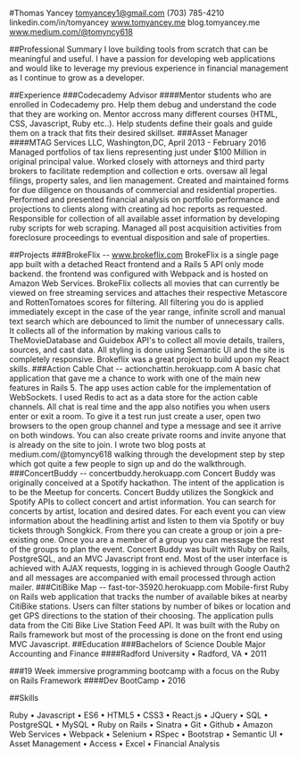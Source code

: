 #Thomas Yancey
tomyancey1@gmail.com
(703) 785-4210
linkedin.com/in/tomyancey
www.tomyancey.me
blog.tomyancey.me
www.medium.com/@tomyncy618

##Professional Summary
I love building tools from scratch that can be meaningful and useful. I have a passion for developing web applications and would like to leverage my previous experience in financial management as I continue to grow as a developer.

##Experience
###Codecademy Advisor
####Mentor students who are enrolled in Codecademy pro. Help them debug and understand the code that they are working on. Mentor accross many different courses (HTML, CSS, Javascript, Ruby etc..). Help students define their goals and guide them on a track that fits their desired skillset. 
###Asset Manager
####MTAG Services LLC, Washington,DC, April 2013 - February 2016
Managed portfolios of tax liens representing just under $100 Million in original principal value. Worked closely with attorneys and third party brokers to facilitate redemption and collection e orts. oversaw all legal filings, property sales, and lien management. Created and maintained forms for due diligence on thousands of commercial and residential properties. Performed and presented financial analysis on portfolio performance and projections to clients along with creating ad hoc reports as requested. Responsible for collection of all available asset information by developing ruby scripts for web scraping. Managed all post acquisition activities from foreclosure proceedings to eventual disposition and sale of properties.

##Projects
###BrokeFlix -- www.brokeflix.com
BrokeFlix is a single page app built with a detached React frontend and a Rails 5 API only mode backend. the frontend was configured with Webpack and is hosted on Amazon Web Services. BrokeFlix collects all movies that can currently be viewed on free streaming services and attaches their respective Metascore and RottenTomatoes scores for filtering. All filtering you do is applied immediately except in the case of the year range, infinite scroll and manual text search which are debounced to limit the number of unnecessary calls. It collects all of the information by making various calls to TheMovieDatabase and Guidebox API's to collect all movie details, trailers, sources, and cast data. All styling is done using Semantic UI and the site is completely responsive. Brokeflix was a great project to build upon my React skills.
###Action Cable Chat -- actionchattin.herokuapp.com
A basic chat application that gave me a chance to work with one of the main new features in Rails 5. The app uses action cable for the implementation of WebSockets. I used Redis to act as a data store for the action cable channels. All chat is real time and the app also notifies you when users enter or exit a room. To give it a test run just create a user, open two browsers to the open group channel and type a message and see it arrive on both windows. You can also create private rooms and invite anyone that is already on the site to join. I wrote two blog posts at medium.com/@tomyncy618 walking through the development step by step which got quite a few people to sign up and do the walkthrough.
###ConcertBuddy -- concertbuddy.herokuapp.com
Concert Buddy was originally conceived at a Spotify hackathon. The intent of the application is to be the Meetup for concerts. Concert Buddy utilizes the Songkick and Spotify APIs to collect concert and artist information. You can search for concerts by artist, location and desired dates. For each event you can view information about the headlining artist and listen to them via Spotify or buy tickets through Songkick. From there you can create a group or join a pre-existing one. Once you are a member of a group you can message the rest of the groups to plan the event. Concert Buddy was built with Ruby on Rails, PostgreSQL, and an MVC Javascript front end. Most of the user interface is achieved with AJAX requests, logging in is achieved through Google Oauth2 and all messages are accompanied with email processed through action mailer.
###CitiBike Map -- fast-tor-35920.herokuapp.com
Mobile-first Ruby on Rails web application that tracks the number of available bikes at nearby CitiBike stations. Users can filter stations by number of bikes or location and get GPS directions to the station of their choosing. The application pulls data from the Citi Bike Live Station Feed API. It was built with the Ruby on Rails framework but most of the processing is done on the front end using MVC Javascript.
##Education
###Bachelors of Science Double Major Accounting and Finance
####Radford University • Radford, VA • 2011

###19 Week immersive programming bootcamp with a focus on the Ruby on Rails Framework
####Dev BootCamp • 2016

##Skills

Ruby • Javascript • ES6 • HTML5 • CSS3 • React.js • JQuery • SQL • PostgreSQL • MySQL • Ruby on Rails • Sinatra • Git • Github • Amazon Web Services • Webpack • Selenium • RSpec • Bootstrap • Semantic UI • Asset Management • Access • Excel • Financial Analysis 
